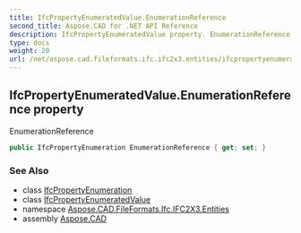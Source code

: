 ```yaml
---
title: IfcPropertyEnumeratedValue.EnumerationReference
second_title: Aspose.CAD for .NET API Reference
description: IfcPropertyEnumeratedValue property. EnumerationReference
type: docs
weight: 20
url: /net/aspose.cad.fileformats.ifc.ifc2x3.entities/ifcpropertyenumeratedvalue/enumerationreference/
---
```

## IfcPropertyEnumeratedValue.EnumerationReference property

EnumerationReference

```csharp
public IfcPropertyEnumeration EnumerationReference { get; set; }
```

### See Also

* class [IfcPropertyEnumeration](../../ifcpropertyenumeration/)
* class [IfcPropertyEnumeratedValue](../)
* namespace [Aspose.CAD.FileFormats.Ifc.IFC2X3.Entities](../../ifcpropertyenumeratedvalue/)
* assembly [Aspose.CAD](../../../)


